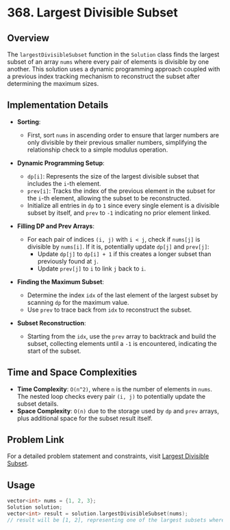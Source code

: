 # 368. Largest Divisible Subset

## Overview
The `largestDivisibleSubset` function in the `Solution` class finds the largest subset of an array `nums` where every pair of elements is divisible by one another. This solution uses a dynamic programming approach coupled with a previous index tracking mechanism to reconstruct the subset after determining the maximum sizes.

## Implementation Details
- **Sorting**:
  - First, sort `nums` in ascending order to ensure that larger numbers are only divisible by their previous smaller numbers, simplifying the relationship check to a simple modulus operation.

- **Dynamic Programming Setup**:
  - `dp[i]`: Represents the size of the largest divisible subset that includes the `i`-th element.
  - `prev[i]`: Tracks the index of the previous element in the subset for the `i`-th element, allowing the subset to be reconstructed.
  - Initialize all entries in `dp` to `1` since every single element is a divisible subset by itself, and `prev` to `-1` indicating no prior element linked.

- **Filling DP and Prev Arrays**:
  - For each pair of indices `(i, j)` with `i < j`, check if `nums[j]` is divisible by `nums[i]`. If it is, potentially update `dp[j]` and `prev[j]`:
    - Update `dp[j]` to `dp[i] + 1` if this creates a longer subset than previously found at `j`.
    - Update `prev[j]` to `i` to link `j` back to `i`.

- **Finding the Maximum Subset**:
  - Determine the index `idx` of the last element of the largest subset by scanning `dp` for the maximum value.
  - Use `prev` to trace back from `idx` to reconstruct the subset.

- **Subset Reconstruction**:
  - Starting from the `idx`, use the `prev` array to backtrack and build the subset, collecting elements until a `-1` is encountered, indicating the start of the subset.

## Time and Space Complexities
- **Time Complexity**: `O(n^2)`, where `n` is the number of elements in `nums`. The nested loop checks every pair `(i, j)` to potentially update the subset details.
- **Space Complexity**: `O(n)` due to the storage used by `dp` and `prev` arrays, plus additional space for the subset result itself.

## Problem Link
For a detailed problem statement and constraints, visit [Largest Divisible Subset](https://leetcode.com/problems/largest-divisible-subset/).

## Usage
```cpp
vector<int> nums = {1, 2, 3};
Solution solution;
vector<int> result = solution.largestDivisibleSubset(nums);
// result will be [1, 2], representing one of the largest subsets where each pair is divisible.
